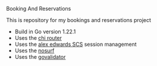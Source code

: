 Booking And Reservations

This is repository for my bookings and reservations project
- Build in Go version 1.22.1
- Uses the [chi router](https://github.com/go-chi/chi)
- Uses the [alex edwards SCS](https://github.com/alexedwards/scs/v2) session management
- Uses the [nosurf](https://github.com/justinas/nosurf)
- Uses the [govalidator](https://github.com/asaskevich/)